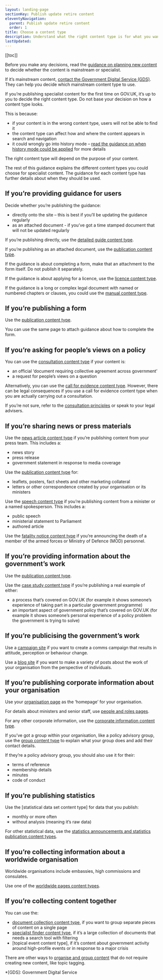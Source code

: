 ```yaml
---
layout: landing-page
sectionKey: Publish update retire content
eleventyNavigation:
  parent: Publish update retire content
  order: 1
title: Choose a content type
description: Understand what the right content type is for what you want to publish.
lastUpdated:
---
```


[[toc]]

Before you make any decisions, read the [guidance on planning new content](/writing-to-gov-uk-standards/plan-manage-content/plan-new-govuk-content/) to decide whether the content is mainstream or specialist.

If it’s mainstream content, [contact the Government Digital Service (GDS)](LINK). They can help you decide which mainstream content type to use.

If you’re publishing specialist content for the first time on GOV.UK, it’s up to you to decide the right content type. Do not base your decision on how a content type looks.

This is because:

- if your content is in the wrong content type, users will not be able to find it
- the content type can affect how and where the content appears in search and navigation
- it could wrongly go into history mode – [read the guidance on when history mode could be applied](/writing-to-gov-uk-standards/plan-manage-content/manage-existing-govuk-content/#when-history-mode-gets-applied) for more details

The right content type will depend on the purpose of your content.

The rest of this guidance explains the different content types you could choose for specialist content. The guidance for each content type has further details about when they should be used.

## If you’re providing guidance for users

Decide whether you’re publishing the guidance:

- directly onto the site – this is best if you’ll be updating the guidance regularly
- as an attached document - if you’ve got a time stamped document that will not be updated regularly

If you’re publishing directly, use the [detailed guide content type](LINK).

If you’re publishing as an attached document, use the [publication content type](LINK).

If the guidance is about completing a form, make that an attachment to the form itself. Do not publish it separately.

If the guidance is about applying for a licence, use the [licence content type](LINK).

If the guidance is a long or complex legal document with named or numbered chapters or clauses, you could use the [manual content type](LINK).

## If you’re publishing a form

Use the [publication content type](LINK).

You can use the same page to attach guidance about how to complete the form.

## If you’re asking for people’s views on a policy

You can use the [consultation content type](LINK) if your content is:

- an official ‘document requiring collective agreement across government’
- a request for people’s views on a question

Alternatively, you can use the [call for evidence content type](LINK). However, there can be legal consequences if you use a call for evidence content type when you are actually carrying out a consultation.

If you’re not sure, refer to the [consultation principles](https://www.gov.uk/government/publications/consultation-principles-guidance) or speak to your legal advisers.

## If you’re sharing news or press materials

Use the [news article content type](LINK) if you’re publishing content from your press team. This includes a:

- news story
- press release
- government statement in response to media coverage

Use the [publication content type](LINK) for:

- leaflets, posters, fact sheets and other marketing collateral
- letters or other correspondence created by your organisation or its ministers

Use the [speech content type](LINK) if you’re publishing content from a minister or a named spokesperson. This includes a:

- public speech
- ministerial statement to Parliament
- authored article

Use the [fatality notice content type](LINK) if you’re announcing the death of a member of the armed forces or Ministry of Defence (MOD) personnel.

## If you’re providing information about the government’s work

Use the [publication content type](LINK).

Use the [case study content type](LINK) if you’re publishing a real example of either:

- a process that’s covered on GOV.UK (for example it shows someone’s experience of taking part in a particular government programme)
- an important aspect of government policy that’s covered on GOV.UK (for example it shows someone’s personal experience of a policy problem the government is trying to solve)

## If you’re publicising the government’s work

Use a [campaign site](LINK) if you want to create a comms campaign that results in attitude, perception or behaviour change.

Use a [blog site](LINK) if you want to make a variety of posts about the work of your organisation from the perspective of individuals.

## If you’re publishing corporate information about your organisation

Use your [organisation page](LINK) as the ‘homepage’ for your organisation.

For details about ministers and senior staff, use [people and roles pages](LINK).

For any other corporate information, use the [corporate information content type](LINK).

If you’ve got a group within your organisation, like a policy advisory group, use the [group content type](LINK) to explain what your group does and add their contact details.

If they’re a policy advisory group, you should also use it for their:

- terms of reference
- membership details
- minutes
- code of conduct

## If you’re publishing statistics

Use the [statistical data set content type] for data that you publish:

- monthly or more often
- without analysis (meaning it’s raw data)

For other statistical data, use the [statistics announcements and statistics publication content types](LINK).

## If you’re collecting information about a worldwide organisation

Worldwide organisations include embassies, high commissions and consulates.

Use one of the [worldwide pages content types](LINK).

## If you’re collecting content together

You can use the:

- [document collection content type](LINK), if you want to group separate pieces of content on a single page
- [specialist finder content type](LINK), if it’s a large collection of documents that needs a search tool with filtering
- [topical event content type], if it’s content about government activity around high-profile events or in response to a major crisis

There are other ways to [organise and group content](/writing-to-gov-uk-standards/plan-manage-content/organise-group-govuk-content/) that do not require creating new content, like topic tagging.

*[GDS]: Government Digital Service